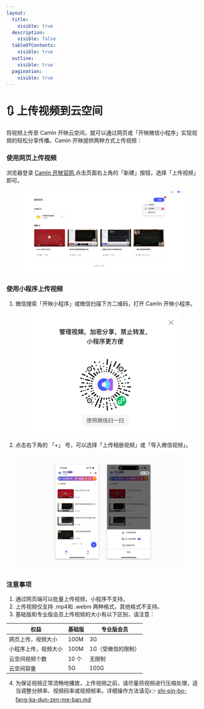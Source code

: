 ```yaml
---
layout:
  title:
    visible: true
  description:
    visible: false
  tableOfContents:
    visible: true
  outline:
    visible: true
  pagination:
    visible: true
---
```


# 🔃 上传视频到云空间

将视频上传至 CamIn 开映云空间，就可以通过网页或「开映微信小程序」实现视频的轻松分享传播。CamIn 开映提供两种方式上传视频：

### 使用网页上传视频

浏览器登录 [CamIn 开映官网](https://www.camin.cn),点击页面右上角的「新建」按钮，选择「上传视频」即可。

<figure><img src="../../.gitbook/assets/image (56).png" alt=""><figcaption></figcaption></figure>

### 使用小程序上传视频

1.  微信搜索「开映小程序」或微信扫描下方二维码，打开 CamIn 开映小程序。

    <figure><img src="../../.gitbook/assets/image (57).png" alt=""><figcaption></figcaption></figure>
2. 点击右下角的 「+」 号，可以选择「上传相册视频」或「导入微信视频」。

<figure><img src="../../.gitbook/assets/上传视频示意图.png" alt=""><figcaption></figcaption></figure>

### 注意事项

1. 通过网页端可以批量上传视频，小程序不支持。
2. 上传视频仅支持 .mp4和 .webm 两种格式，其他格式不支持。
3. 基础版和专业版会员上传视频的大小有以下区别，请注意：

| 权益         | 基础版  | 专业版会员      |
| ---------- | ---- | ---------- |
| 网页上传，视频大小  | 100M | 3G         |
| 小程序上传，视频大小 | 100M | 1G（受微信的限制） |
| 云空间视频个数    | 10 个 | 无限制        |
| 云空间容量      | 5G   | 100G       |

4. 为保证视频正常流畅地播放，上传视频之前，请尽量将视频进行压缩处理，适当调整分辨率、视频码率或视频帧率。详细操作方法请见👉 [shi-pin-bo-fang-ka-dun-zen-me-ban.md](../../faq/shi-pin-bo-fang-ka-dun-zen-me-ban.md "mention")
